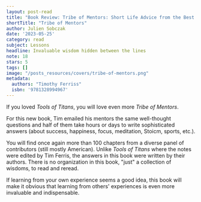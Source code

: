 ```yaml
---
layout: post-read
title: "Book Review: Tribe of Mentors: Short Life Advice from the Best in the World"
shortTitle: "Tribe of Mentors"
author: Julien Sobczak
date: '2023-05-25'
category: read
subject: Lessons
headline: Invaluable wisdom hidden between the lines
note: 18
stars: 5
tags: []
image: "/posts_resources/covers/tribe-of-mentors.png"
metadata:
  authors: "Timothy Ferriss"
  isbn: '9781328994967'
---
```


If you loved _Tools of Titans_, you will love even more _Tribe of Mentors_.

For this new book, Tim emailed his mentors the same well-thought questions and half of them take hours or days to write sophisticated answers (about success, happiness, focus, meditation, Stoicm, sports, etc.).

You will find once again more than 100 chapters from a diverse panel of contributors (still mostly American). Unlike _Tools of Titans_ where the notes were edited by Tim Ferris, the answers in this book were written by their authors. There is no organization in this book, "just" a collection of wisdoms, to read and reread.

If learning from your own experience seems a good idea, this book will make it obvious that learning from others' experiences is even more invaluable and indispensable.
    